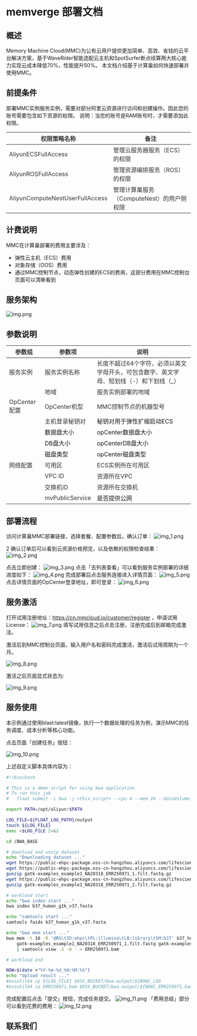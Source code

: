 # memverge 部署文档
## 概述
Memory Machine Cloud(MMC)为公有云用户提供更加简单、高效、省钱的云平台解决方案，基于WaveRider智能选配云主机和SpotSurfer断点续算两大核心能力实现云成本降低70%，性能提升50%。
本文档介绍基于计算巢如何快速部署并使用MMC。
## 前提条件
部署MMC实例服务实例，需要对部分阿里云资源进行访问和创建操作。因此您的账号需要包含如下资源的权限。 说明：当您的账号是RAM账号时，才需要添加此权限。

| <font style="color:rgb(51, 51, 51);">权限策略名称</font> | <font style="color:rgb(51, 51, 51);">备注</font> |
| --- | --- |
| <font style="color:rgb(51, 51, 51);">AliyunECSFullAccess</font> | <font style="color:rgb(51, 51, 51);">管理云服务器服务（ECS）的权限</font> |
| <font style="color:rgb(51, 51, 51);">AliyunROSFullAccess</font> | <font style="color:rgb(51, 51, 51);">管理资源编排服务（ROS）的权限</font> |
| <font style="color:rgb(51, 51, 51);">AliyunComputeNestUserFullAccess</font> | <font style="color:rgb(51, 51, 51);">管理计算巢服务（ComputeNest）的用户侧权限</font> |


## 计费说明
MMC在计算巢部署的费用主要涉及：

* 弹性云主机（ECS）费用
* 对象存储（OOS）费用
* 通过MMC控制节点，动态弹性创建的ECS的费用，这部分费用在MMC控制台页面可以清晰看到
## 服务架构

![img.png](img.png)

## 参数说明

| <font style="color:rgb(51, 51, 51);">参数组</font> | <font style="color:rgb(51, 51, 51);">参数项</font> | <font style="color:rgb(51, 51, 51);">说明</font> |
| --- | --- | --- |
| <font style="color:rgb(51, 51, 51);">服务实例</font> | <font style="color:rgb(51, 51, 51);">服务实例名称</font> | <font style="color:rgb(51, 51, 51);">长度不超过64个字符，必须以英文字母开头，可包含数字、英文字母、短划线（-）和下划线（_）</font> |
| | <font style="color:rgb(51, 51, 51);">地域</font> | <font style="color:rgb(51, 51, 51);">服务实例部署的地域</font> |
| <font style="color:rgb(51, 51, 51);">OpCenter配置</font> | <font style="color:rgb(51, 51, 51);">OpCenter机型</font> | <font style="color:rgb(51, 51, 51);">MMC控制节点的机器型号</font> |
| | <font style="color:rgb(51, 51, 51);">主机登录秘钥对</font> | 秘钥对用于弹性扩缩启动ECS |
| | 数据盘大小 | opCenter数据盘大小 |
| | DB盘大小 | opCenterDB盘大小 |
| | 磁盘类型 | opCenter磁盘类型 |
| <font style="color:rgb(51, 51, 51);">网络配置</font> | <font style="color:rgb(51, 51, 51);">可用区</font> | <font style="color:rgb(51, 51, 51);">ECS实例所在可用区</font> |
| | <font style="color:rgb(51, 51, 51);">VPC ID</font> | <font style="color:rgb(51, 51, 51);">资源所在VPC</font> |
| | <font style="color:rgb(51, 51, 51);">交换机ID</font> | <font style="color:rgb(51, 51, 51);">资源所在交换机</font> |
| | <font style="color:rgb(51, 51, 51);">mvPublicService</font> | 是否提供公网 |



## 部署流程
访问计算巢MMC部署链接，选择套餐、配置参数后，确认订单：
![img_1.png](img_1.png)

2 确认订单后可以看到云资源价格预览，以及依赖的权限检查结果：
![img_2.png](img_2.png)

点击立即创建：
![img_3.png](img_3.png)
点击「去列表查看」可以看到服务实例部署的详细进度如下：
![img_4.png](img_4.png)
完成部署后点击服务连接进入详情页面：
![img_5.png](img_5.png)
点击详情页面的OpCenter登录地址，即可登录：
![img_6.png](img_6.png)
## 服务激活
打开试用注册地址：https://cn.mmcloud.io/customer/register ，申请试用License：
![img_7.png](img_7.png)
填写试用信息之后点击注册，注册完成后到邮箱完成激活。

激活后到MMC控制台页面，输入用户名和密码完成激活，激活后试用周期为一个月。

![img_8.png](img_8.png)

激活之后页面显式状态为:

![img_9.png](img_9.png)

## 服务使用
本示例通过使用blast:latest镜像，执行一个数据处理的任务为例，演示MMC的任务调度、成本分析等核心功能。

点击页面「创建任务」按钮：

![img_10.png](img_10.png)

上述自定义脚本具体内容为：

```bash
#!/bin/bash

# This is a demo script for using bwa application
# To run this job
#   float submit -i bwa -j <this_script> --cpu 4 --mem 16 --dataVolume [size=64]:/data

export PATH=/opt/aliyun:$PATH

LOG_FILE=${FLOAT_LOG_PATH}/output
touch ${LOG_FILE}
exec >$LOG_FILE 2>&1

cd /BWA_BASE

# download and unzip dataset
echo "Downloading dataset ..."
wget https://public-ehpc-package.oss-cn-hangzhou.aliyuncs.com/lifescience/b37_human_g1k_v37.fasta
wget https://public-ehpc-package.oss-cn-hangzhou.aliyuncs.com/lifescience/gatk-examples_example1_NA20318_ERR250971_1.filt.fastq.gz
gunzip gatk-examples_example1_NA20318_ERR250971_1.filt.fastq.gz
wget https://public-ehpc-package.oss-cn-hangzhou.aliyuncs.com/lifescience/gatk-examples_example1_NA20318_ERR250971_2.filt.fastq.gz
gunzip gatk-examples_example1_NA20318_ERR250971_2.filt.fastq.gz

# workload start
echo "bwa index start ..."
bwa index b37_human_g1k_v37.fasta

echo "samtools start ..."
samtools faidx b37_human_g1k_v37.fasta

echo "bwa mem start ..."
bwa mem -t 16 -R '@RG\tID:ehpc\tPL:illumina\tLB:library\tSM:b37' b37_human_g1k_v37.fasta \
    gatk-examples_example1_NA20318_ERR250971_1.filt.fastq gatk-examples_example1_NA20318_ERR250971_2.filt.fastq \
    | samtools view -S -b - > ERR250971.bam

# workload end

NOW=$(date +"%Y-%m-%d_%H:%M:%S")
echo "Upload result ..."
#ossutil64 cp ${LOG_FILE} $OSS_BUCKET/bwa-output/${NOW}_LOG
#ossutil64 cp ERR250971.bam $OSS_BUCKET/bwa-output/${NOW}_ERR250971.bam
```

完成配置后点击「提交」按钮，完成任务提交。
![img_11.png](img_11.png)
「费用总结」部分可以看到花费的费用：
![img_12.png](img_12.png)
## 联系我们